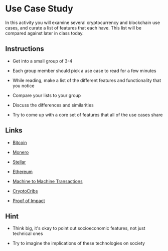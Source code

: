 # Use Case Study

In this activity you will examine several cryptocurrency and blockchain use cases, and curate a list of features
that each have. This list will be compared against later in class today.

## Instructions

* Get into a small group of 3-4

* Each group member should pick a use case to read for a few minutes

* While reading, make a list of the different features and functionality that you notice

* Compare your lists to your group

* Discuss the differences and similarities

* Try to come up with a core set of features that all of the use cases share

## Links

- [Bitcoin](https://www.bbc.co.uk/news/business-47553048)

- [Monero](https://bravenewcoin.com/insights/monero-no-plans-to-go-'legit')

- [Stellar](https://www.investopedia.com/news/what-stellar/)

- [Ethereum](https://www.techradar.com/uk/news/charting-the-rise-and-rise-of-ethereum)

- [Machine to Machine Transactions](https://blogs.dxc.technology/2019/01/29/machines-that-pay-each-other-using-digital-wallets/)

- [CryptoCribs](https://news.bitcoin.com/meet-cryptocribs-a-rental-service-that-aims-to-decentralize-airbnb/)

- [Proof of Impact](https://proofofimpact.com)

## Hint

* Think big, it's okay to point out socioeconomic features, not just technical ones

* Try to imagine the implications of these technologies on society
